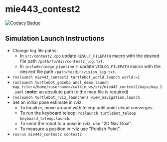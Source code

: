# mie443_contest2
[![Codacy Badge](https://api.codacy.com/project/badge/Grade/19d57de434c640e79cf2addbd389d31b)](https://app.codacy.com/gh/addydontbelate/mie443_contest2?utm_source=github.com&utm_medium=referral&utm_content=addydontbelate/mie443_contest2&utm_campaign=Badge_Grade_Settings)

## Simulation Launch Instructions

- Change log file paths:
	- In `src/contest2.cpp` update `RESULT_FILEPATH` macro with the desired file path `/path/to/dir/contest2_log.txt`. 
	- In `include/image_pipeline.h` update `VISLOG_FILEPATH` macro with the desired file path `/path/to/dir/vision_log.txt`.
- `roslaunch mie443_contest2 turtlebot_world.launch world:=1`
- `roslaunch turtlebot_gazebo amcl_demo.launch map_file:=/home/<username>/catkin_ws/src/mie443_contest2/maps/map_1.yaml` (**note:** an absolute path to the map file is required)
- `roslaunch turtlebot_rviz_launchers view_navigation.launch`
- Set an initial pose estimate in rviz:
	- To localize, move around with teleop until point cloud converges.
	- To run the keyboard teleop: `roslaunch turtlebot_teleop keyboard_teleop.launch`.
	- To send the robot to a pose in rviz, use "2D Nav Goal".
	- To measure a position in rviz use "Publish Point".   
- `rosrun mie443_contest2 contest2`
